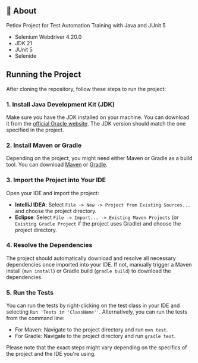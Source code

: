 

## 🤘 About

Petlov Project for Test Automation Training with Java and JUnit 5

- Selenium Webdriver 4.20.0
- JDK 21
- JUnit 5
- Selenide

## Running the Project

After cloning the repository, follow these steps to run the project:

### 1. Install Java Development Kit (JDK)
Make sure you have the JDK installed on your machine. You can download it from the [official Oracle website](https://www.oracle.com/java/technologies/javase-downloads.html). The JDK version should match the one specified in the project.

### 2. Install Maven or Gradle
Depending on the project, you might need either Maven or Gradle as a build tool. You can download [Maven](https://maven.apache.org/download.cgi) or [Gradle](https://gradle.org/install/).

### 3. Import the Project into Your IDE
Open your IDE and import the project:
- **IntelliJ IDEA**: Select `File -> New -> Project from Existing Sources...` and choose the project directory.
- **Eclipse**: Select `File -> Import... -> Existing Maven Projects` (or `Existing Gradle Project` if the project uses Gradle) and choose the project directory.

### 4. Resolve the Dependencies
The project should automatically download and resolve all necessary dependencies once imported into your IDE. If not, manually trigger a Maven install (`mvn install`) or Gradle build (`gradle build`) to download the dependencies.

### 5. Run the Tests
You can run the tests by right-clicking on the test class in your IDE and selecting `Run 'Tests in 'ClassName''`. Alternatively, you can run the tests from the command line:
- For Maven: Navigate to the project directory and run `mvn test`.
- For Gradle: Navigate to the project directory and run `gradle test`.

Please note that the exact steps might vary depending on the specifics of the project and the IDE you're using.
